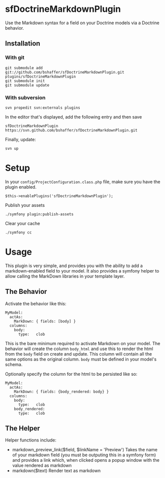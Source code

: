 sfDoctrineMarkdownPlugin
==============

Use the Markdown syntax for a field on your Doctrine models via a Doctrine behavior.

Installation
------------

### With git

    git submodule add git://github.com/bshaffer/sfDoctrineMarkdownPlugin.git plugins/sfDoctrineMarkdownPlugin
    git submodule init
    git submodule update

### With subversion

    svn propedit svn:externals plugins

In the editor that's displayed, add the following entry and then save

    sfDoctrineMarkdownPlugin https://svn.github.com/bshaffer/sfDoctrineMarkdownPlugin.git

Finally, update:

    svn up

# Setup

In your `config/ProjectConfiguration.class.php` file, make sure you have
the plugin enabled.

    $this->enablePlugins('sfDoctrineMarkdownPlugin');
    
Publish your assets

    ./symfony plugin:publish-assets

Clear your cache

    ./symfony cc

# Usage

This plugin is very simple, and provides you with the ability to add a markdown-enabled
field to your model. It also provides a symfony helper to allow calling the MarkDown libraries
in your template layer.

## The Behavior 

Activate the behavior like this:

    MyModel:
      actAs:
        MarkDown: { fields: [body] }
      columns:
        body:
          type:   clob
   
This is the bare minimum required to activate Markdown on your model.  The behavior will create
the column `body_html` and use this to render the html from the `body` field on create and
update.  This column will contain all the same options as the original column.  `body` must
be defined in your model's schema.

Optionally specify the column for the html to be persisted like so:

    MyModel:
      actAs:
        MarkDown: { fields: {body_rendered: body} }
      columns:
        body:
          type:   clob
        body_rendered:
          type:   clob
 
## The Helper 

Helper functions include:

 * markdown_preview_link($field, $linkName = 'Preview')
    Takes the name of your markdown field (you must be outputing this in a symfony form)
    and provides a link which, when clicked opens a popup window with the value rendered as markdown 
 * markdown($text)
    Render text as markdown
